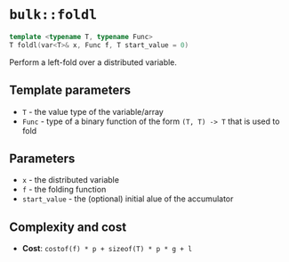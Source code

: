 # `bulk::foldl`

```cpp
template <typename T, typename Func>
T foldl(var<T>& x, Func f, T start_value = 0)
```

Perform a left-fold over a distributed variable.

## Template parameters

* `T` - the value type of the variable/array
* `Func` - type of a binary function of the form `(T, T) -> T` that is used to fold

## Parameters

* `x` - the distributed variable
* `f` - the folding function
* `start_value` - the (optional) initial alue of the accumulator

## Complexity and cost

- **Cost**: `costof(f) * p + sizeof(T) * p * g + l`


